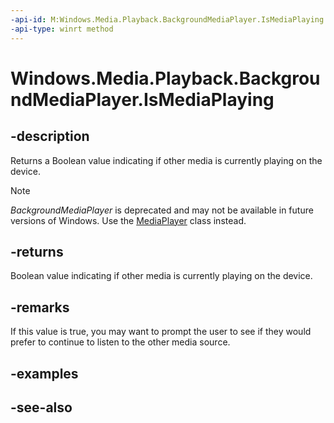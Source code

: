 ```yaml
---
-api-id: M:Windows.Media.Playback.BackgroundMediaPlayer.IsMediaPlaying
-api-type: winrt method
---
```


<!-- Method syntax
public bool IsMediaPlaying()
-->

# Windows.Media.Playback.BackgroundMediaPlayer.IsMediaPlaying

## -description
Returns a Boolean value indicating if other media is currently playing on the device.

> [!NOTE]
> *BackgroundMediaPlayer* is deprecated and may not be available in future versions of Windows. Use the [MediaPlayer](mediaplayer.md) class instead.

## -returns
Boolean value indicating if other media is currently playing on the device.

## -remarks
If this value is true, you may want to prompt the user to see if they would prefer to continue to listen to the other media source.

## -examples

## -see-also
